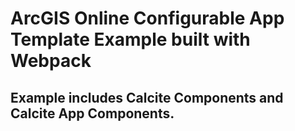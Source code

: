 # ArcGIS Online Configurable App Template Example built with Webpack

## Example includes Calcite Components and Calcite App Components.
